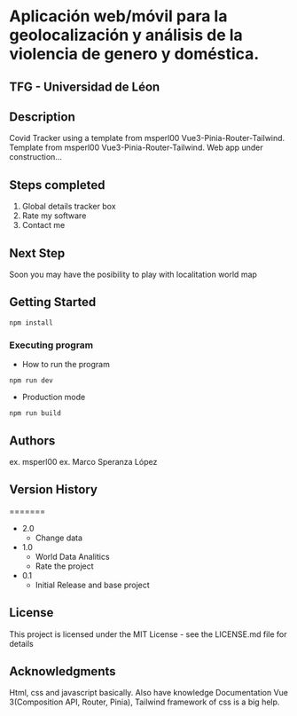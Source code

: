 


 # Aplicación web/móvil para la geolocalización y análisis de la violencia de genero y doméstica.

## TFG - Universidad de Léon

## Description

Covid Tracker using a template from msperl00 Vue3-Pinia-Router-Tailwind.
Template from msperl00 Vue3-Pinia-Router-Tailwind.
Web app under construction...

## Steps completed

1. Global details tracker box
2. Rate my software
3. Contact me

## Next Step
Soon you may have the posibility to play with localitation world map

## Getting Started
```
npm install
```
### Executing program

* How to run the program
```
npm run dev
```
* Production mode
```
npm run build
```
## Authors

ex. msperl00
ex. Marco Speranza López
## Version History

=======

* 2.0
    * Change data
* 1.0
    * World Data Analitics
    * Rate the project
* 0.1
    * Initial Release and base project

## License

This project is licensed under the MIT License - see the LICENSE.md file for details

## Acknowledgments

Html, css and javascript basically. Also have knowledge Documentation Vue 3(Composition API, Router, Pinia), Tailwind framework of css is a big help.


